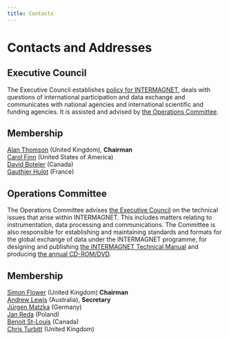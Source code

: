 ```yaml
---
title: Contacts
---
```


# Contacts and Addresses
## Executive Council
The Executive Council establishes [policy for INTERMAGNET](_includes/index/principles.html), deals with questions of international participation and data exchange and communicates with national agencies and international scientific and funding agencies. It is assisted and advised by [the Operations Committee](#operations-committee).

## Membership
[Alan Thomson](/members/AlanThomson.md) (United Kingdom), **Chairman**  
[Carol Finn](/members/CarolFinn.md) (United States of America)  
[David Boteler](/members/DavidBoteler.md) (Canada)  
[Gauthier Hulot](/members/GauthierHulot.md) (France)  

## Operations Committee   

The Operations Committee advises [the Executive Council](#executive-council) on the technical issues that arise within INTERMAGNET. This includes matters relating to instrumentation, data processing and communications. The Committee is also responsible for establishing and maintaining standards and formats for the global exchange of data under the INTERMAGNET programme, for designing and publishing [the INTERMAGNET Technical Manual](http://www.intermagnet.org/publication-software/technicalsoft-eng.php) and producing [the annual CD-ROM/DVD](http://www.intermagnet.org/data-donnee/cdrom/cddata-eng.php).

## Membership
[Simon Flower](/members/SimonFlower.md) (United Kingdom)  **Chairman**  
[Andrew Lewis](/members/AndrewLewis.md) (Australia), **Secretary**  
[Jürgen Matzka](/members/JurgenMatzka.md) (Germany)  
[Jan Reda](/members/JanReda.md) (Poland)  
[Benoit St-Louis](/members/BenoitStLouis.md) (Canada)  
[Chris Turbitt](/members/ChrisTurbitt.md) (United Kingdom)  
